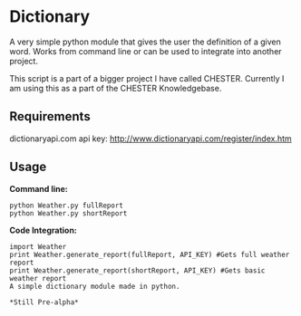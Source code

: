 # Dictionary

A very simple python module that gives the user the definition of a given word. Works from command line or can be used to integrate into another project.

This script is a part of a bigger project I have called CHESTER. Currently I am using this as a part of the CHESTER Knowledgebase.

## Requirements


dictionaryapi.com api key: http://www.dictionaryapi.com/register/index.htm
  
## Usage


**Command line:**
```
python Weather.py fullReport
python Weather.py shortReport
```
**Code Integration:**
```
import Weather
print Weather.generate_report(fullReport, API_KEY) #Gets full weather report
print Weather.generate_report(shortReport, API_KEY) #Gets basic weather report
A simple dictionary module made in python.

*Still Pre-alpha*
